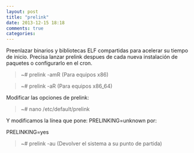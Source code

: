 ```yaml
---
layout: post
title: "prelink"
date: 2013-12-15 18:18
comments: true
categories: 
---
```

Preenlazar binarios y bibliotecas ELF compartidas para acelerar su tiempo de inicio. Precisa lanzar prelink despues de cada nueva instalación de paquetes o configurarlo en el cron.

>~# prelink -amR (Para equipos x86)

>~# prelink -aR (Para equipos x86_64)

Modificar las opciones de prelink:

>~# nano /etc/default/prelink

Y modificamos la línea que pone: PRELINKING=unknown por:

PRELINKING=yes

>~# prelink -au (Devolver el sistema a su punto de partida)

